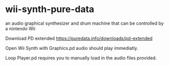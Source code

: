 # wii-synth-pure-data
an audio graphical synthesizer and drum machine that can be controlled by a nintendo Wii

Download PD extended
https://puredata.info/downloads/pd-extended

Open Wii Synth with Graphics.pd audio should play immediatly.

Loop Player.pd requires you to manually load in the audio files provided.
